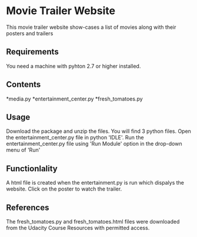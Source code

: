 # Movie Trailer Website

This movie trailer website show-cases a list of movies along with their posters
and trailers

## Requirements

You need a machine with pyhton 2.7 or higher installed.

## Contents

*media.py
*entertainment_center.py
*fresh_tomatoes.py

## Usage

Download the package and unzip the files. You will find 3 python files.
Open the entertainment_center.py file in python 'IDLE'. 
Run the entertainment_center.py file using 'Run Module' option 
in the drop-down menu of 'Run'

## Functionlality

A html file is created when the entertainment.py is run which dispalys the website.
Click on the poster to watch the trailer.

## References

The fresh_tomatoes.py and fresh_tomatoes.html files were downloaded from the Udacity Course 
Resources with permitted access.



